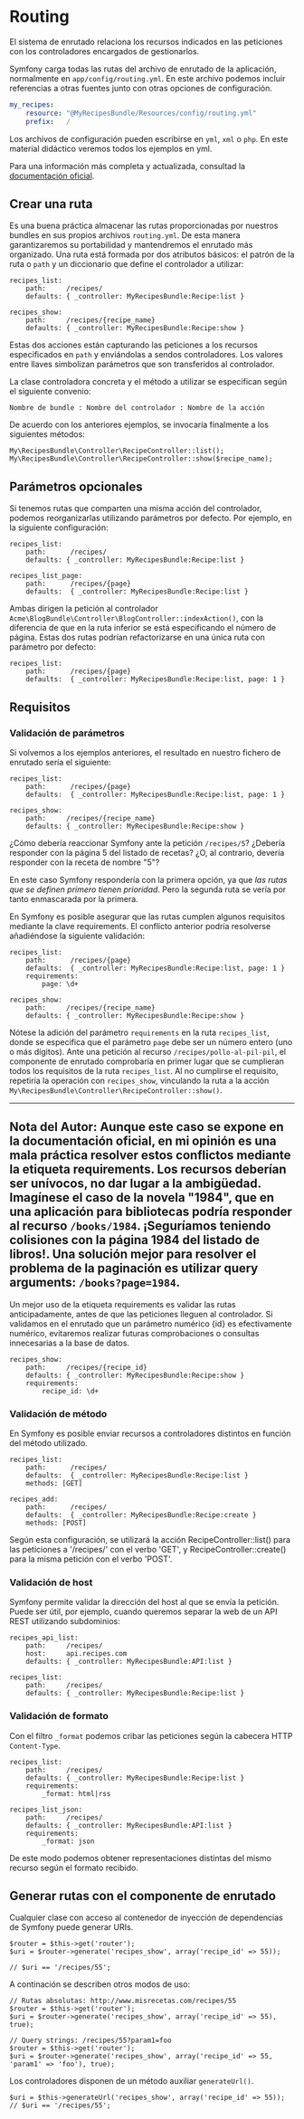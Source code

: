 # Routing

El sistema de enrutado relaciona los recursos indicados en las peticiones con los controladores encargados de gestionarlos.

Symfony carga todas las rutas del archivo de enrutado de la aplicación, normalmente en `app/config/routing.yml`. En este archivo podemos incluir referencias a otras fuentes junto con otras opciones de configuración.

```app/config/routing.yml
my_recipes:
    resource: "@MyRecipesBundle/Resources/config/routing.yml"
    prefix:   /
```

Los archivos de configuración pueden escribirse en `yml`, `xml` o `php`. En este material didáctico veremos todos los ejemplos en yml.

Para una información más completa y actualizada, consultad la [documentación oficial](http://symfony.com/doc/current/book/routing.html).

## Crear una ruta

Es una buena práctica almacenar las rutas proporcionadas por nuestros bundles en sus propios archivos `routing.yml`. De esta manera garantizaremos su portabilidad y mantendremos el enrutado más organizado. Una ruta está formada por dos atributos básicos: el patrón de la ruta o `path` y un diccionario que define el controlador a utilizar:

```
recipes_list:
    path:     /recipes/
    defaults: { _controller: MyRecipesBundle:Recipe:list }

recipes_show:
    path:     /recipes/{recipe_name}
    defaults: { _controller: MyRecipesBundle:Recipe:show }
```

Estas dos acciones están capturando las peticiones a los recursos especificados en `path` y enviándolas a sendos controladores. Los valores entre llaves simbolizan parámetros que son transferidos al controlador.

La clase controladora concreta y el método a utilizar se especifican según el siguiente convenio:

`Nombre de bundle : Nombre del controlador : Nombre de la acción`

De acuerdo con los anteriores ejemplos, se invocaría finalmente a los siguientes métodos:

```
My\RecipesBundle\Controller\RecipeController::list();
My\RecipesBundle\Controller\RecipeController::show($recipe_name);
```


## Parámetros opcionales

Si tenemos rutas que comparten una misma acción del controlador, podemos reorganizarlas utilizando parámetros por defecto. Por ejemplo, en la siguiente configuración:

```
recipes_list:
    path:      /recipes/
    defaults: { _controller: MyRecipesBundle:Recipe:list }

recipes_list_page:
    path:      /recipes/{page}
    defaults:  { _controller: MyRecipesBundle:Recipe:list }
```

Ambas dirigen la petición al controlador `Acme\BlogBundle\Controller\BlogController::indexAction()`, con la diferencia de que en la ruta inferior se está especificando el número de página. Estas dos rutas podrían refactorizarse en una única ruta con parámetro por defecto:

```
recipes_list:
    path:      /recipes/{page}
    defaults:  { _controller: MyRecipesBundle:Recipe:list, page: 1 }
```

## Requisitos


### Validación de parámetros

Si volvemos a los ejemplos anteriores, el resultado en nuestro fichero de enrutado sería el siguiente:


```
recipes_list:
    path:      /recipes/{page}
    defaults:  { _controller: MyRecipesBundle:Recipe:list, page: 1 }

recipes_show:
    path:     /recipes/{recipe_name}
    defaults: { _controller: MyRecipesBundle:Recipe:show }
```

¿Cómo debería reaccionar Symfony ante la petición `/recipes/5`? ¿Debería responder con la página 5 del listado de recetas? ¿O, al contrario, devería responder con la receta de nombre "5"?

En este caso Symfony respondería con la primera opción, ya que *las rutas que se definen primero tienen prioridad*. Pero la segunda ruta se vería por tanto enmascarada por la primera.

En Symfony es posible asegurar que las rutas cumplen algunos requisitos mediante la clave requirements. El conflicto anterior podría resolverse añadiéndose la siguiente validación:

```
recipes_list:
    path:      /recipes/{page}
    defaults:  { _controller: MyRecipesBundle:Recipe:list, page: 1 }
    requirements:
        page: \d+

recipes_show:
    path:     /recipes/{recipe_name}
    defaults: { _controller: MyRecipesBundle:Recipe:show }
```

Nótese la adición del parámetro `requirements` en la ruta `recipes_list`, donde se especifica que el parámetro `page` debe ser un número entero (uno o más dígitos). Ante una petición al recurso `/recipes/pollo-al-pil-pil`, el componente de enrutado comprobaría en primer lugar que se cumplieran todos los requisitos de la ruta `recipes_list`. Al no cumplirse el requisito, repetiría la operación con `recipes_show`, vinculando la ruta a la acción `My\RecipesBundle\Controller\RecipeController::show()`.

----------------------------------------------------------------------
Nota del Autor: Aunque este caso se expone en la documentación oficial, en mi opinión es una mala práctica resolver estos conflictos mediante la etiqueta requirements. Los recursos deberían ser unívocos, no dar lugar a la ambigüedad. Imagínese el caso de la novela "1984", que en una aplicación para bibliotecas podría responder al recurso `/books/1984`. ¡Seguríamos teniendo colisiones con la página 1984 del listado de libros!. Una solución mejor para resolver el problema de la paginación es utilizar query arguments: `/books?page=1984`.
----------------------------------------------------------------------

Un mejor uso de la etiqueta requirements es validar las rutas anticipadamente, antes de que las peticiones lleguen al controlador. Si validamos en el enrutado que un parámetro numérico {id} es efectivamente numérico, evitaremos realizar futuras comprobaciones o consultas innecesarias a la base de datos.

```
recipes_show:
    path:     /recipes/{recipe_id}
    defaults: { _controller: MyRecipesBundle:Recipe:show }
    requirements:
        recipe_id: \d+
```

### Validación de método

En Symfony es posible enviar recursos a controladores distintos en función del método utilizado.

```
recipes_list:
    path:      /recipes/
    defaults:  { _controller: MyRecipesBundle:Recipe:list }
    methods: [GET]

recipes_add:
    path:      /recipes/
    defaults:  { _controller: MyRecipesBundle:Recipe:create }
    methods: [POST]
```

Según esta configuración, se utilizará la acción RecipeController::list() para las peticiones a '/recipes/' con el verbo 'GET', y RecipeController::create() para la misma petición con el verbo 'POST'.

### Validación de host

Symfony permite validar la dirección del host al que se envía la petición. Puede ser útil, por ejemplo, cuando queremos separar la web de un API REST utilizando subdominios:


```
recipes_api_list:
    path:     /recipes/
    host:     api.recipes.com
    defaults: { _controller: MyRecipesBundle:API:list }

recipes_list:
    path:     /recipes/
    defaults: { _controller: MyRecipesBundle:Recipe:list }
```

### Validación de formato

Con el filtro `_format` podemos cribar las peticiones según la cabecera HTTP `Content-Type`.

```
recipes_list:
    path:     /recipes/
    defaults: { _controller: MyRecipesBundle:Recipe:list }
    requirements:
        _format: html|rss

recipes_list_json:
    path:     /recipes/
    defaults: { _controller: MyRecipesBundle:API:list }
    requirements:
        _format: json
```

De este modo podemos obtener representaciones distintas del mismo recurso según el formato recibido.


## Generar rutas con el componente de enrutado

Cualquier clase con acceso al contenedor de inyección de dependencias de Symfony puede generar URIs.

```
$router = $this->get('router');
$uri = $router->generate('recipes_show', array('recipe_id' => 55));

// $uri == '/recipes/55';
```

A continación se describen otros modos de uso:

```
// Rutas absolutas: http://www.misrecetas.com/recipes/55
$router = $this->get('router');
$uri = $router->generate('recipes_show', array('recipe_id' => 55), true);

// Query strings: /recipes/55?param1=foo
$router = $this->get('router');
$uri = $router->generate('recipes_show', array('recipe_id' => 55, 'param1' => 'foo'), true);

```



Los controladores disponen de un método auxiliar `generateUrl()`.

```
$uri = $this->generateUrl('recipes_show', array('recipe_id' => 55));
// $uri == '/recipes/55';
```

